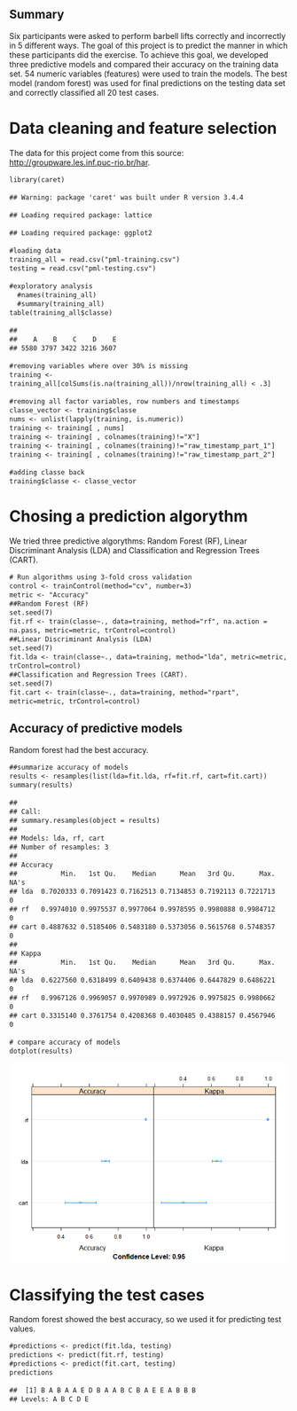 Summary
-------

Six participants were asked to perform barbell lifts correctly and
incorrectly in 5 different ways. The goal of this project is to predict
the manner in which these participants did the exercise. To achieve this
goal, we developed three predictive models and compared their accuracy
on the training data set. 54 numeric variables (features) were used to
train the models. The best model (random forest) was used for final
predictions on the testing data set and correctly classified all 20 test
cases.

Data cleaning and feature selection
===================================

The data for this project come from this source:
<http://groupware.les.inf.puc-rio.br/har>.

    library(caret)

    ## Warning: package 'caret' was built under R version 3.4.4

    ## Loading required package: lattice

    ## Loading required package: ggplot2

    #loading data
    training_all = read.csv("pml-training.csv")
    testing = read.csv("pml-testing.csv")

    #exploratory analysis
      #names(training_all)
      #summary(training_all)
    table(training_all$classe)

    ## 
    ##    A    B    C    D    E 
    ## 5580 3797 3422 3216 3607

    #removing variables where over 30% is missing
    training <- training_all[colSums(is.na(training_all))/nrow(training_all) < .3]

    #removing all factor variables, row numbers and timestamps
    classe_vector <- training$classe
    nums <- unlist(lapply(training, is.numeric))  
    training <- training[ , nums]
    training <- training[ , colnames(training)!="X"]
    training <- training[ , colnames(training)!="raw_timestamp_part_1"]
    training <- training[ , colnames(training)!="raw_timestamp_part_2"]

    #adding classe back
    training$classe <- classe_vector

Chosing a prediction algorythm
==============================

We tried three predictive algorythms: Random Forest (RF), Linear
Discriminant Analysis (LDA) and Classification and Regression Trees
(CART).

    # Run algorithms using 3-fold cross validation
    control <- trainControl(method="cv", number=3)
    metric <- "Accuracy"
    ##Random Forest (RF)
    set.seed(7)
    fit.rf <- train(classe~., data=training, method="rf", na.action = na.pass, metric=metric, trControl=control)
    ##Linear Discriminant Analysis (LDA)
    set.seed(7)
    fit.lda <- train(classe~., data=training, method="lda", metric=metric, trControl=control)
    ##Classification and Regression Trees (CART).
    set.seed(7)
    fit.cart <- train(classe~., data=training, method="rpart", metric=metric, trControl=control)

Accuracy of predictive models
-----------------------------

Random forest had the best accuracy.

    ##summarize accuracy of models
    results <- resamples(list(lda=fit.lda, rf=fit.rf, cart=fit.cart))
    summary(results)

    ## 
    ## Call:
    ## summary.resamples(object = results)
    ## 
    ## Models: lda, rf, cart 
    ## Number of resamples: 3 
    ## 
    ## Accuracy 
    ##           Min.   1st Qu.    Median      Mean   3rd Qu.      Max. NA's
    ## lda  0.7020333 0.7091423 0.7162513 0.7134853 0.7192113 0.7221713    0
    ## rf   0.9974010 0.9975537 0.9977064 0.9978595 0.9980888 0.9984712    0
    ## cart 0.4887632 0.5185406 0.5483180 0.5373056 0.5615768 0.5748357    0
    ## 
    ## Kappa 
    ##           Min.   1st Qu.    Median      Mean   3rd Qu.      Max. NA's
    ## lda  0.6227560 0.6318499 0.6409438 0.6374406 0.6447829 0.6486221    0
    ## rf   0.9967126 0.9969057 0.9970989 0.9972926 0.9975825 0.9980662    0
    ## cart 0.3315140 0.3761754 0.4208368 0.4030485 0.4388157 0.4567946    0

    # compare accuracy of models
    dotplot(results)

![](index_files/figure-markdown_strict/results-1.png)

Classifying the test cases
==========================

Random forest showed the best accuracy, so we used it for predicting
test values.

    #predictions <- predict(fit.lda, testing)
    predictions <- predict(fit.rf, testing)
    #predictions <- predict(fit.cart, testing)
    predictions

    ##  [1] B A B A A E D B A A B C B A E E A B B B
    ## Levels: A B C D E
